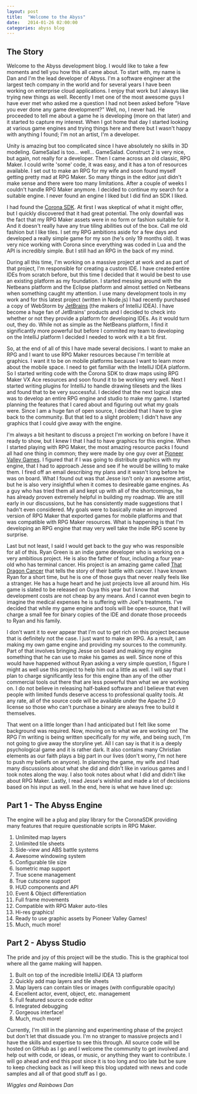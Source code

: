 ```yaml
---
layout: post
title:  "Welcome to the Abyss"
date:   2014-01-26 02:00:00
categories: abyss blog
---
```


The Story
---------
Welcome to the Abyss development blog. I would like to take a few moments and tell you how this all came about. To start with, my name is Dan
and I'm the lead developer of Abyss. I'm a software engineer at the largest tech company in the world and for several years I have been working on enterprise
cloud applications. I enjoy that work but I always like trying new things as well. Recently I met one of the most awesome guys I have ever met who asked
me a question I had not been asked before "Have you ever done any game development?" Well, no, I never had. He proceeded to tell me about a game he is
developing (more on that later) and it started to capture my interest. When I got home that day I started looking at various game engines and trying things
here and there but I wasn't happy with anything I found; I'm not an artist, I'm a developer. 

Unity is amazing but too complicated since I have absolutely no skills in 3D modeling. GameSalad is too... well... GameSalad. Construct 2 is very nice, but 
again, not really for a developer. Then I came across an old classic, RPG Maker. I could write 'some' code, it was easy, and it has a ton of resources available. 
I set out to make an RPG for my wife and soon found myself getting pretty mad at RPG Maker. So many things in the editor just didn't make sense and there 
were too many limitations. After a couple of weeks I couldn't handle RPG Maker anymore. I decided to continue my search for a suitable engine. I never found 
an engine I liked but I did find an SDK I liked. 

I had found the [Corona SDK][corona]. At first I was skeptical of what it might offer, but I quickly discovered that it had great potential. The only downfall 
was the fact that my RPG Maker assets were in no form or fashion suitable for it. And it doesn't really have any true tiling abilities out of the box. Call
me old fashion but I like tiles. I set my RPG ambitions aside for a few days and developed a really simple game for my son (he's only 19 months old). It
was very nice working with Corona since everything was coded in Lua and the API is incredibly simple. But I still had an RPG in the back of my mind.

During all this time, I'm working on a massive project at work and as part of that project, I'm responsible for creating a custom IDE. I have created entire
IDEs from scratch before, but this time I decided that it would be best to use an existing platform as my foundation. I started messing around with the Netbeans
platform and the Eclipse platform and almost settled on Netbeans when something caught my attention. I use many development tools in my work and
for this latest project (written in Node.js) I had recently purchased a copy of WebStorm by [JetBrains][jetbrains] (the makers of IntelliJ IDEA). I have
become a huge fan of JetBrains' products and I decided to check into whether or not they provide a platform for developing IDEs. As it would turn out, they
do. While not as simple as the NetBeans platform, I find it significantly more powerful but before I commited my team to developing on the IntelliJ platform I 
decided I needed to work with it a bit first.

So, at the end of all of this I have made several decisions. I want to make an RPG and I want to use RPG Maker resources because I'm terrible at graphics.
I want it to be on mobile platforms because I want to learn more about the mobile space. I need to get familiar with the IntelliJ IDEA platform. So I started 
writing code with the Corona SDK to draw maps using RPG Maker VX Ace resources and soon found it to be working very well. Next I started writing plugins for 
IntelliJ to handle drawing tilesets and the likes and found that to be very successful. I decided that the next logical step was to develop an entire RPG
engine and studio to make my game. I started planning the features that I cared about and figuring out what my goals were. Since I am a huge fan of
open source, I decided that I have to give back to the community. But that led to a slight problem; I didn't have any graphics that I could give away
with the engine.

I'm always a bit hesitant to discuss a project I'm working on before I have it ready to show, but I knew I that I had to have graphics for this engine.
When I started playing with RPG Maker, the most amazing resource packs I found all had one thing in common; they were made by one guy over at 
[Pioneer Valley Games][pvg]. I figured that if I was going to distribute graphics with my engine, that I had to approach Jesse and see if he would be
willing to make them. I fired off an email describing my plans and it wasn't long before he was on board. What I found out was that Jesse isn't only
an awesome artist, but he is also very insightful when it comes to desireable game engines. As a guy who has tried them all and kept up with all
of the shortcomings, he has already proven extremely helpful in building my roadmap. We are still early in our discussions, but he has consistently
made suggestions that I hadn't even considered. My goals were to basically make an improved version of RPG Maker that exported games for mobile platforms
and that was compatible with RPG Maker resources. What is happening is that I'm developing an RPG engine that may very well take the indie RPG scene
by surprise.

Last but not least, I said I would get back to the guy who was responsible for all of this. Ryan Green is an indie game developer who is working on
a very ambitious project. He is also the father of four, including a four year-old who has terminal cancer. His project is an amazing game called
[That Dragon Cancer][tdc] that tells the story of their battle with cancer. I have known Ryan for a short time, but he is one of those guys that
never really feels like a stranger. He has a huge heart and he just projects love all around him. His game is slated to be released on Ouya this
year but I know that development costs are not cheap by any means. And I cannot even begin to imagine the medical expenses he is suffering with
Joel's treatments. I've decided that while my game engine and tools will be open-source, that I will charge a small fee for binary copies of the
IDE and donate those proceeds to Ryan and his family. 

I don't want it to ever appear that I'm out to get rich on this project because that is definitely not the case. I just want to make an RPG. As a
result, I am making my own game engine and providing my sources to the community. Part of that involves bringing Jesse on board and making my engine
something that he can use to make his games as well. Since none of this would have happened without Ryan asking a very simple question, I figure
I might as well use this project to help him out a little as well. I will say that I plan to charge significantly less for this engine than
any of the other commercial tools out there that are less powerful than what we are working on. I do not believe in releasing half-baked software
and I believe that even people with limited funds deserve access to professional quality tools. At any rate, all of the source code will be
available under the Apache 2.0 license so those who can't purchase a binary are always free to build it themselves.

That went on a little longer than I had anticipated but I felt like some background was required. Now, moving on to what we are working on!
The RPG I'm writing is being written specifically for my wife, and being such, I'm not going to give away the storyline yet. All I can say
is that it is a deeply psychological game and it is rather dark. It also contains many Christian elements as our faith plays a big part in
our lives (don't worry, I'm not here to push my beliefs on anyone). In planning the game, my wife and I had many discussions about what she
did and didn't like in various games and I took notes along the way. I also took notes about what I did and didn't like about RPG Maker.
Lastly, I read Jesse's wishlist and made a lot of decisions based on his input as well. In the end, here is what we have lined up:

Part 1 - The Abyss Engine
-------------------------

The engine will be a plug and play library for the CoronaSDK providing many features that require questionable scripts in RPG Maker.

1. Unlimited map layers
2. Unlimited tile sheets
3. Side-view and ABS battle systems
4. Awesome windowing system
5. Configurable tile size
6. Isometric map support
7. True scene management
8. True cutscene support
9. HUD components and API
10. Event & Object differentiation
11. Full frame movements
12. Compatible with RPG Maker auto-tiles
13. Hi-res graphics!
14. Ready to use graphic assets by Pioneer Valley Games!
15. Much, much more!

Part 2 - Abyss Studio
---------------------

The pride and joy of this project will be the studio. This is the graphical tool where all the game making will happen.

1. Built on top of the incredible IntelliJ IDEA 13 platform
2. Quickly add map layers and tile sheets
3. Map layers can contain tiles or images (with configurable opacity)
4. Excellent actor, event, object, etc. management
5. Full featured source code editor
6. Integrated debugging
7. Gorgeous interface!
8. Much, much more!

Currently, I'm still in the planning and experimenting phase of the project but don't let that dissuade you. I'm no stranger to massive
projects and I have the skills and expertise to see this through. All source code will be hosted on GitHub as I go and I welcome the
community to get involved and help out with code, or ideas, or music, or anything they want to contribute. I will go ahead and end
this post since it is too long and too late but be sure to keep checking back as I will keep this blog updated with news and code
samples and all of that good stuff as I go.

_Wiggles and Rainbows_
_Dan_

[corona]: http://coronalabs.com/products/corona-sdk/
[jetbrains]: http://jetbrains.com
[pvg]: http://pioneervalleygames.com
[tdc]: http://thatdragoncancer.com
